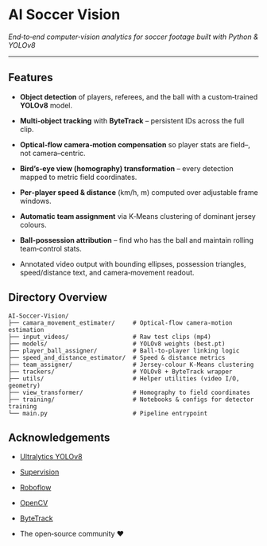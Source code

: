 # AI Soccer Vision

_End‑to‑end computer‑vision analytics for soccer footage built with Python & YOLOv8_

----------

## Features

-   **Object detection** of players, referees, and the ball with a custom‑trained **YOLOv8** model.
    
-   **Multi‑object tracking** with **ByteTrack** – persistent IDs across the full clip.
    
-   **Optical‑flow camera‑motion compensation** so player stats are field–, not camera–centric.
    
-   **Bird’s‑eye view (homography) transformation** – every detection mapped to metric field coordinates.
    
-   **Per‑player speed & distance** (km/h, m) computed over adjustable frame windows.
    
-   **Automatic team assignment** via K‑Means clustering of dominant jersey colours.
    
-   **Ball‑possession attribution** – find who has the ball and maintain rolling team‑control stats.
    
-   Annotated video output with bounding ellipses, possession triangles, speed/distance text, and camera‑movement readout.

## Directory Overview


```
AI-Soccer-Vision/
├── camara_movement_estimater/     # Optical-flow camera-motion estimation
├── input_videos/                  # Raw test clips (mp4)
├── models/                        # YOLOv8 weights (best.pt)
├── player_ball_assigner/          # Ball-to-player linking logic
├── speed_and_distance_estimator/  # Speed & distance metrics
├── team_assigner/                 # Jersey-colour K-Means clustering
├── trackers/                      # YOLOv8 + ByteTrack wrapper
├── utils/                         # Helper utilities (video I/O, geometry)
├── view_transformer/              # Homography to field coordinates
├── training/                      # Notebooks & configs for detector training
└── main.py                        # Pipeline entrypoint
```

## Acknowledgements

-   [Ultralytics YOLOv8](https://github.com/ultralytics/ultralytics)
    
-   [Supervision](https://github.com/roboflow/supervision)
    
-   [Roboflow](https://roboflow.com/)
    
-   [OpenCV](https://opencv.org/)
    
-   [ByteTrack](https://github.com/ifzhang/ByteTrack)
    
-   The open‑source community :heart:



